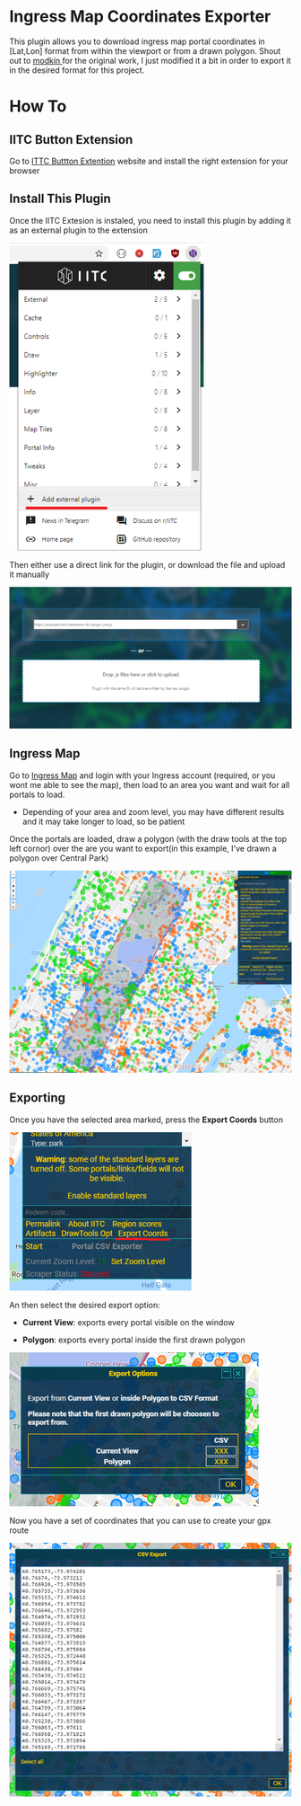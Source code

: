 # Ingress Map Coordinates Exporter

This plugin allows you to download ingress map portal coordinates in [Lat,Lon] format from within the viewport or from a drawn polygon. Shout out to [ modkin ](https://github.com/modkin/Ingress-IITC-Multi-Export) for the original work, I just modified it a bit in order to export it in the desired format for this project.


# How To

## IITC Button Extension
Go to [ITTC Buttton Extention](https://iitc.app/download_desktop.html) website and install the right extension for your browser


## Install This Plugin

Once the IITC Extesion is instaled, you need to install this plugin by adding it as an external plugin to the extension

![](images/1.png)

Then either use a direct link for the plugin, or download the file and upload it manually

![](images/2.png)

## Ingress Map

Go to [Ingress Map](https://intel.ingress.com/intel) and login with your Ingress account (required, or you wont me able to see the map), then load to an area you want and wait for all portals to load. 
* Depending of your area and zoom level, you may have different results and it may take longer to load, so be patient

Once the portals are loaded, draw a polygon (with the draw tools at the top left cornor) over the are you want to export(in this example, I've drawn a polygon over Central Park)


![](images/3.png)


## Exporting

Once you have the selected area marked, press the **Export Coords** button

![](images/4.png)

An then select the desired export option:

* **Current View**: exports every portal visible on the window

* **Polygon**: exports every portal inside the first drawn polygon

![](images/5.PNG)

Now you have a set of coordinates that you can use to create your gpx route

![](images/6.PNG)